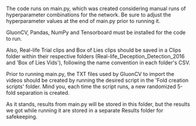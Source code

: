 The code runs on main.py, which was created considering manual runs of hyperparameter combinations for the network. Be sure to adjust the hyperparameter values at the end of main.py prior to running it.

GluonCV, Pandas, NumPy and Tensorboard must be installed for the code to run.

Also, Real-life Trial clips and Box of Lies clips should be saved in a Clips folder within their respective folders (Real-life_Deception_Detection_2016 and 'Box of Lies Vids'), following the name convention in each folder's CSV.

Prior to running main.py, the TXT files used by GluonCV to import the videos should be created by running the desired script in the 'Fold creation scripts' folder. Mind you, each time the script runs, a new randomized 5-fold separation is created.

As it stands, results from main.py will be stored in this folder, but the results we got while running it are stored in a separate Results folder for safekeeping.
